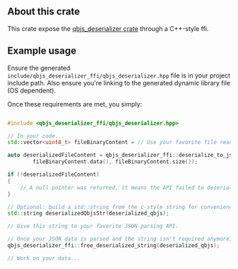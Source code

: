 ## About this crate

This crate expose the [qbjs_deserializer crate](https://github.com/loreilei/qbjs_deserializer) through a C++-style ffi.

## Example usage

Ensure the generated `include/qbjs_deserializer_ffi/qbjs_deserializer.hpp` file is in your project include path.
Also ensure you're linking to the generated dynamic library file (OS dependent).

Once these requirements are met, you simply:

```cpp

#include <qbjs_deserializer_ffi/qbjs_deserializer.hpp>

// In your code...
std::vector<uint8_t> fileBinaryContent = // Use your favorite file reading API to read the content of the file you want to deserialize and get it as a vector of uint8_t

auto deserializedFileContent = qbjs_deserializer_ffi::deserialize_to_json_string(
        fileBinaryContent.data(), fileBinaryContent.size());

if (!deserializedFileContent)
{
    // A null pointer was returned, it means the API failed to deserialize the provided content. Handle the error.
}

// Optional: build a std::string from the c-style string for convenience
std::string deserializedQbjsStr(deserialized_qbjs);

// Give this string to your favorite JSON parsing API.

// Once your JSON data is parsed and the string isn't required anymore, free the returned value via the ffi (Rust need to deallocated this string on its side)
qbjs_deserializer_ffi::free_deserialized_string(deserialized_qbjs);

// Work on your data...

```




